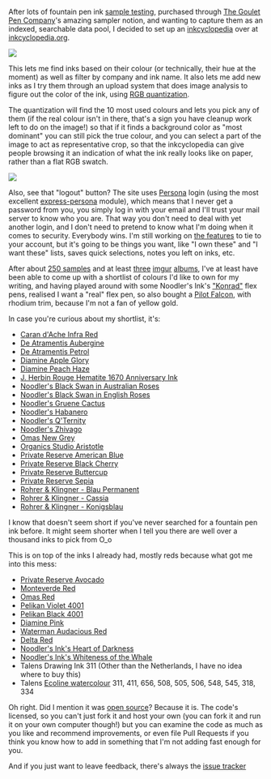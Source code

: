 After lots of fountain pen ink [sample testing](http://www.gouletpens.com/Random_Ink_Sample_Package_Set_p/package-inksamples.htm), purchased through [The Goulet Pen Company](http://gouletpens.com)'s amazing sampler notion, and wanting to capture them as an indexed, searchable data pool, I decided to set up an [inkcyclopedia](http://inkcyclopedia.org) over at [inkcyclopedia.org](http://inkcyclopedia.org).

<img src="/gh-weblog-2/images/inkcyclopedia-main-view.jpg" class="border">

This lets me find inks based on their colour (or technically, their hue at the moment) as well as filter by company and ink name. It also lets me add new inks as I try them through an upload system that does image analysis to figure out the color of the ink, using [RGB quantization](https://github.com/leeoniya/RgbQuant.js).

The quantization will find the 10 most used colours and lets you pick any of them (if the real colour isn't in there, that's a sign you have cleanup work left to do on the image!)  so that if it finds a background color as "most dominant" you can still pick the true colour, and you can select a part of the image to act as representative crop, so that the inkcyclopedia can give people browsing it an indication of what the ink really looks like on paper, rather than a flat RGB swatch.

<img src="/gh-weblog-2/images/inkcyclopedia-ink-sample.jpg" class="border">

Also, see that "logout" button? The site uses [Persona](https://developer.mozilla.org/en-US/Persona) login (using the most excellent [express-persona](https://www.npmjs.org/package/express-persona) module), which means that I never get a password from you, you simply log in with your email and I'll trust your mail server to know who you are. That way you don't need to deal with yet another login, and I don't need to pretend to know what I'm doing when it comes to security.  Everybody wins. I'm still working on [the features](https://github.com/pomax/inkcyclopedia/issues) to tie to your account, but it's going to be things you want, like "I own these" and "I want these" lists, saves quick selections, notes you left on inks, etc.

After about [250 samples](#gh-weblog-1407948773020) and at least [three](http://imgur.com/gallery/5TGYc) [imgur](http://imgur.com/gallery/4sVTk) [albums](http://imgur.com/gallery/3JWW4), I've at least have been able to come up with a shortlist of colours I'd like to own for my writing, and having played around with some Noodler's Ink's ["Konrad"](http://www.gouletpens.com/Noodlers_Konrad_Flex_Nib_Pens_s/1264.htm) flex pens, realised I want a "real" flex pen, so also bought a [Pilot Falcon](http://www.gouletpens.com/Pilot_Namiki_Falcon_Fountain_Pens_s/949.htm), with rhodium trim, because I'm not a fan of yellow gold.

In case you're curious about my shortlist, it's:

* [Caran d'Ache Infra Red](http://www.gouletpens.com/Caran_d_Ache_Infra_Red_Ink_p/cda8011-070.htm)
* [De Atramentis Aubergine](http://www.gouletpens.com/De_Atramentis_Aubergine_p/da1039.htm)
* [De Atramentis Petrol](http://www.gouletpens.com/De_Atramentis_Petrol_p/da1049.htm)
* [Diamine Apple Glory](http://www.gouletpens.com/Diamine_80ml_Apple_Glory_Ink_p/d7091.htm)
* [Diamine Peach Haze](http://www.gouletpens.com/Diamine_80ml_Peach_Haze_Ink_p/d7099.htm)
* [J. Herbin Rouge Hematite 1670 Anniversary Ink](http://www.gouletpens.com/J_Herbin_1670_Anniversary_Ink_p/h150-26.htm)
* [Noodler's Black Swan in Australian Roses](http://www.gouletpens.com/Noodlers_Black_Swan_Australian_Roses_Ink_3oz_p/n19065.htm)
* [Noodler's Black Swan in English Roses](http://www.gouletpens.com/Noodlers_Black_Swan_English_Roses_Ink_3oz_p/n19037.htm)
* [Noodler's Gruene Cactus](http://www.gouletpens.com/Noodlers_Gruene_Cactus_Ink_3oz_p/n19033.htm)
* [Noodler's Habanero](http://www.gouletpens.com/Noodlers_Habanero_Ink_3oz_p/n19021.htm)
* [Noodler's Q'Ternity](http://www.gouletpens.com/Noodlers_QTernity_Ink_3oz_p/n19070.htm)
* [Noodler's Zhivago](http://www.gouletpens.com/Noodlers_Zhivago_Ink_3oz_p/n19027.htm)
* [Omas New Grey](http://www.gouletpens.com/Omas_New_Grey_Ink_p/om2300.htm)
* [Organics Studio Aristotle](http://www.gouletpens.com/Organics_Studio_55ml_Aristotle_Ink_p/os-029-2.htm)
* [Private Reserve American Blue](http://www.gouletpens.com/Private_Reserve_American_Blue_Ink_p/pr25am.htm)
* [Private Reserve Black Cherry](http://www.gouletpens.com/Private_Reserve_Black_Cherry_Ink_p/pr16blc.htm)
* [Private Reserve Buttercup](http://www.gouletpens.com/Private_Reserve_Buttercup_Ink_p/pr10but.htm)
* [Private Reserve Sepia](http://www.gouletpens.com/Private_Reserve_Sepia_Ink_p/pr46se.htm)
* [Rohrer & Klingner - Blau Permanent](http://www.gouletpens.com/Rohrer_Klingner_Blau_Permanent_Ink_p/rk40450050.htm)
* [Rohrer & Klingner - Cassia](http://www.gouletpens.com/Rohrer_Klingner_Cassia_Ink_p/rk40410050.htm)
* [Rohrer & Klingner - Konigsblau](http://www.gouletpens.com/Rohrer_Klingner_Konigsblau_Ink_p/rk40440050.htm)

I know that doesn't seem short if you've never searched for a fountain pen ink before. It might seem shorter when I tell you there are well over a thousand inks to pick from O_o

This is on top of the inks I already had, mostly reds because what got me into this mess:

* [Private Reserve Avocado](http://www.gouletpens.com/Private_Reserve_Avacado_Ink_p/pr12av.htm)
* [Monteverde Red](http://www.gouletpens.com/Monteverde_Red_Ink_p/mv308rd.htm)
* [Omas Red](http://www.gouletpens.com/Omas_Red_Ink_p/om2100.htm)
* [Pelikan Violet 4001](http://www.gouletpens.com/Pelikan_Violet_Ink_p/p329193.htm)
* [Pelikan Black 4001](http://www.gouletpens.com/Pelikan_Brilliant_Black_Ink_p/p329144.htm)
* [Diamine Pink](http://www.gouletpens.com/Diamine_80ml_Pink_Ink_p/d7016.htm)
* [Waterman Audacious Red](http://www.gouletpens.com/Waterman_Audacious_Red_p/wm-s0110730.htm)
* [Delta Red](http://www.gouletpens.com/Delta_30ml_Red_Ink_p/del97105.htm)
* [Noodler's Ink's Heart of Darkness](http://www.gouletpens.com/Noodlers_Heart_of_Darkness_Ink_4_5oz_p/n19808.htm)
* [Noodler's Ink's Whiteness of the Whale](http://www.gouletpens.com/Noodlers_Whiteness_of_the_Whale_Ink_1oz_p/n19807.htm)
* Talens Drawing Ink 311 (Other than the Netherlands, I have no idea where to buy this)
* Talens [Ecoline watercolour](http://www.deserres.ca/en-ca/search/ecoline-watersoluble-ink/ECOLINE) 311, 411, 656, 508, 505, 506, 548, 545, 318, 334

Oh right. Did I mention it was [open source](http://github.com/pomax/inkcyclopedia)? Because it is. The code's licensed, so you can't just fork it and host your own (you can fork it and run it on your own computer though!) but you can examine the code as much as you like and recommend improvements, or even file Pull Requests if you think you know how to add in something that I'm not adding fast enough for you.

And if you just want to leave feedback, there's always the [issue tracker](https://github.com/pomax/inkcyclopedia/issues)